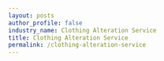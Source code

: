 ```yaml
---
layout: posts 
author_profile: false 
industry_name: Clothing Alteration Service
title: Clothing Alteration Service
permalink: /clothing-alteration-service
---
```

